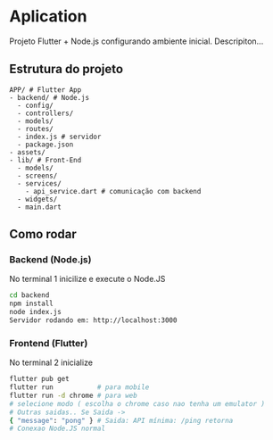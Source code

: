 # Aplication

Projeto Flutter + Node.js configurando ambiente inicial.
Descripiton...

## Estrutura do projeto

```shell
APP/ # Flutter App
- backend/ # Node.js
  - config/
  - controllers/
  - models/
  - routes/
  - index.js # servidor
  - package.json
- assets/
- lib/ # Front-End
  - models/
  - screens/
  - services/
    - api_service.dart # comunicação com backend
  - widgets/
  - main.dart
```

## Como rodar

### Backend (Node.js)

No terminal 1 inicilize e execute o Node.JS

```bash
cd backend
npm install
node index.js
Servidor rodando em: http://localhost:3000
```

### Frontend (Flutter)

No terminal 2 inicialize

```bash
flutter pub get
flutter run           # para mobile
flutter run -d chrome # para web
# selecione modo ( escolha o chrome caso nao tenha um emulator )
# Outras saidas.. Se Saida -> 
{ "message": "pong" } # Saida: API mínima: /ping retorna 
# Conexao Node.JS normal
```
